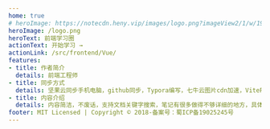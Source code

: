 ```yaml
---
home: true
# heroImage: https://notecdn.heny.vip/images/logo.png?imageView2/1/w/1920/h/1080/q/75
heroImage: /logo.png
heroText: 前端学习圈
actionText: 开始学习 →
actionLink: /src/frontend/Vue/
features:
- title: 作者简介
  details: 前端工程师
- title: 同步方式
  details: 坚果云同步手机电脑，github同步，Typora编写，七牛云图片cdn加速，VitePress插件自动编译打包
- title: 内容介绍
  details: 内容简洁，不废话，支持文档关键字搜索，笔记有很多做得不够详细的地方，具体内容请百度，方便复习面试题，以此记录学习路程
footer: MIT Licensed | Copyright © 2018-备案号：蜀ICP备19025245号
---
```



